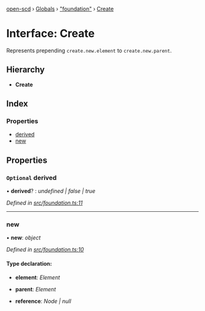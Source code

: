 [open-scd](../README.md) › [Globals](../globals.md) › ["foundation"](../modules/_foundation_.md) › [Create](_foundation_.create.md)

# Interface: Create

Represents prepending `create.new.element` to `create.new.parent`.

## Hierarchy

* **Create**

## Index

### Properties

* [derived](_foundation_.create.md#optional-derived)
* [new](_foundation_.create.md#new)

## Properties

### `Optional` derived

• **derived**? : *undefined | false | true*

*Defined in [src/foundation.ts:11](https://github.com/openscd/open-scd/blob/c3ac6a3/src/foundation.ts#L11)*

___

###  new

• **new**: *object*

*Defined in [src/foundation.ts:10](https://github.com/openscd/open-scd/blob/c3ac6a3/src/foundation.ts#L10)*

#### Type declaration:

* **element**: *Element*

* **parent**: *Element*

* **reference**: *Node | null*
